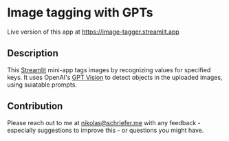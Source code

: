 # Image tagging with GPTs

Live version of this app at https://image-tagger.streamlit.app

## Description

This [Streamlit](https://streamlit.io) mini-app tags images by recognizing values for specified keys. It uses OpenAI's [GPT Vision](https://platform.openai.com/docs/models) to detect objects in the uploaded images, using suiatable prompts.

## Contribution

Please reach out to me at nikolas@schriefer.me with any feedback - especially suggestions to improve this - or questions you might have.
